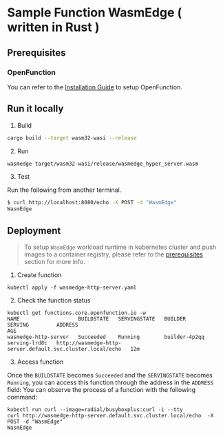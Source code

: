 # Sample Function WasmEdge ( written in Rust )

## Prerequisites

### OpenFunction

You can refer to the [Installation Guide](https://github.com/OpenFunction/OpenFunction#install-openfunction) to setup OpenFunction.

## Run it locally

1. Build

```bash
cargo build --target wasm32-wasi --release
```

2. Run

```bash
wasmedge target/wasm32-wasi/release/wasmedge_hyper_server.wasm
```

3. Test

Run the following from another terminal.

```bash
$ curl http://localhost:8080/echo -X POST -d "WasmEdge"
WasmEdge
```

## Deployment

> To setup `WasmEdge` workload runtime in kubernetes cluster and push images to a container registry,
> please refer to the [prerequisites](../../getting-started/Quickstarts/prerequisites) section for more info.

1. Create function

```shell
kubectl apply -f wasmedge-http-server.yaml
 ```

2. Check the function status

```shell
kubectl get functions.core.openfunction.io -w
NAME                   BUILDSTATE   SERVINGSTATE   BUILDER         SERVING         ADDRESS                                                      AGE
wasmedge-http-server   Succeeded    Running        builder-4p2qq   serving-lrd8c   http://wasmedge-http-server.default.svc.cluster.local/echo   12m
  ```

3. Access function

Once the `BUILDSTATE` becomes `Succeeded` and the `SERVINGSTATE` becomes `Running`, you can access this function through the address in the `ADDRESS` field:
You can observe the process of a function with the following command:

```shell
kubectl run curl --image=radial/busyboxplus:curl -i --tty
curl http://wasmedge-http-server.default.svc.cluster.local/echo  -X POST -d "WasmEdge"
WasmEdge
```
